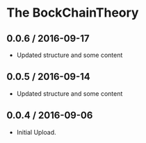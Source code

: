
The BockChainTheory
===================

0.0.6 / 2016-09-17
------------------
  * Updated structure and some content

0.0.5 / 2016-09-14
------------------
  * Updated structure and some content

0.0.4 / 2016-09-06
------------------
  * Initial Upload.
